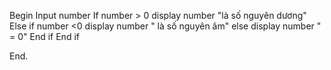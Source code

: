 Begin
Input number
If number > 0
display number "là số nguyên dương"
Else if number <0
display number " là số nguyên âm"
else
display number " = 0"
End if
End if

End.